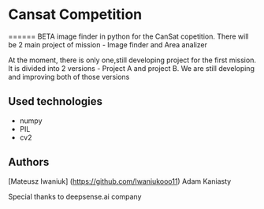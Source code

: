 # Cansat Competition
======
BETA image finder in python for the CanSat copetition.
There will be 2 main project of mission - Image finder and Area analizer

At the moment, there is only one,still developing project for the first mission.
It is divided into 2 versions - Project A and project B.
We are still developing and improving both of those versions

## Used technologies
- numpy
- PIL
- cv2

## Authors
[Mateusz Iwaniuk] (https://github.com/Iwaniukooo11) 
Adam Kaniasty  

Special thanks to deepsense.ai company


